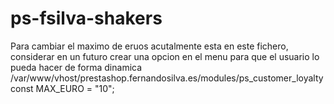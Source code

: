 # ps-fsilva-shakers

Para cambiar el maximo de eruos acutalmente esta en este fichero, considerar en un futuro crear una opcion en el menu para que el usuario lo pueda hacer de forma dinamica
/var/www/vhost/prestashop.fernandosilva.es/modules/ps_customer_loyalty
	const MAX_EURO = "10";
